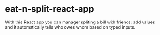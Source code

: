 # eat-n-split-react-app

With this React app you can manager spliting a bill with friends: add values and it automatically tells who owes whom based on typed inputs.
